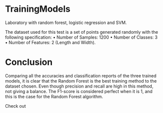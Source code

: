 # TrainingModels
Laboratory with random forest, logistic regression and SVM. 

The dataset used for this test is a set of points generated randomly with the following specification:
• Number of Samples: 1200
• Number of Classes: 3
• Number of Features: 2 (Length and Width).

# Conclusion

Comparing all the accuracies and classification reports of the three trained models, it is clear that the Random Forest is the best training method to the dataset chosen. Even though precision and recall are high in this method, not giving a balance. 
The F1-score is considered perfect when it is 1, and this is the case for the Random Forest algorithm. 

Check out 
